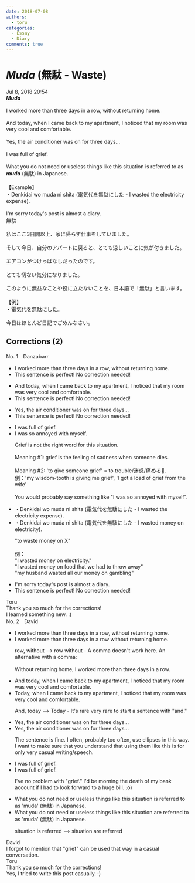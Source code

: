 ```yaml
---
date: 2018-07-08
authors:
  - toru
categories:
  - Essay
  - Diary
comments: true
---
```


# <strong><em>Muda</strong></em> (無駄 - Waste)
<div class="date">Jul 8, 2018 20:54</div>
<div id="post"><div id="body_show_ori">
<strong><em>Muda</strong></em><br/><br/>I worked more than three days in a row, without returning home.<br/><br/>And today, when I came back to my apartment, I noticed that my room was very cool and comfortable.<br/><br/>Yes, the air conditioner was on for three days...<br/><br/>I was full of grief.<br/><br/>What you do not need or useless things like this situation is referred to as <strong><em>muda</em></strong> (無駄) in Japanese.<br/><br/>【Example】<br/>・Denkidai wo muda ni shita (電気代を無駄にした - I wasted the electricity expense).<br/><br/>I'm sorry today's post is almost a diary.
</div></div>

<!-- more -->

<div id="post_ja"><div id="body_show_mo">
無駄<br/><br/>私はここ3日間以上、家に帰らず仕事をしていました。<br/><br/>そして今日、自分のアパートに戻ると、とても涼しいことに気が付きました。<br/><br/>エアコンがつけっぱなしだったのです。<br/><br/>とても切ない気分になりました。<br/><br/>このように無益なことや役に立たないことを、日本語で「無駄」と言います。<br/><br/>【例】<br/>・電気代を無駄にした。<br/><br/>今日はほとんど日記でごめんなさい。
</div></div>

## Corrections (2)
<div id="block"><div class="first_name"> No. 1　<span class="just_name">Danzabarr</span></div><div id="block2">
<ul class="correction_field">
<li class="incorrect">I worked more than three days in a row, without returning home.</li>
<li class="corrected perfect">This sentence is perfect! No correction needed!</li>
</ul>
<ul class="correction_field">
<li class="incorrect">And today, when I came back to my apartment, I noticed that my room was very cool and comfortable.</li>
<li class="corrected perfect">This sentence is perfect! No correction needed!</li>
</ul>
<ul class="correction_field">
<li class="incorrect">Yes, the air conditioner was on for three days...</li>
<li class="corrected perfect">This sentence is perfect! No correction needed!</li>
</ul>
<ul class="correction_field">
<li class="incorrect">I was full of grief.</li>
<li class="corrected correct">
I was <span class="f_blue">so annoyed with myself.</span>
<p class="correction_comment">Grief is not the right word for this situation.<br/><br/>Meaning #1: grief is the feeling of sadness when someone dies.<br/><br/>Meaning #2: 'to give someone grief' = to trouble/迷惑/痛める.<br/>例：'my wisdom-tooth is giving me grief', 'I got a load of grief from the wife'<br/><br/>You would probably say something like "I was so annoyed with myself".</p>
</li>
</ul>
<ul class="correction_field">
<li class="incorrect">・Denkidai wo muda ni shita (電気代を無駄にした - I wasted the electricity expense).</li>
<li class="corrected correct">
・Denkidai wo muda ni shita (電気代を無駄にした - I wasted <span class="f_blue">money on electricity</span>).
<p class="correction_comment">"to waste money on X"<br/><br/>例：<br/>"I wasted money on electricity."<br/>"I wasted money on food that we had to throw away"<br/>"my husband wasted all our money on gambling"</p>
</li>
</ul>
<ul class="correction_field">
<li class="incorrect">I'm sorry today's post is almost a diary.</li>
<li class="corrected perfect">This sentence is perfect! No correction needed!</li>
</ul>
</div><div class="name"><span class="just_name">Toru</span><br>
Thank you so much for the corrections!<br/>I learned something new. :)
</div>
</div>
<div id="block"><div class="first_name"> No. 2　<span class="just_name">David</span></div><div id="block2">
<ul class="correction_field">
<li class="incorrect">I worked more than three days in a row, without returning home.</li>
<li class="corrected correct">
I worked more than three days in a row without returning home.
<p class="correction_comment">row, without --&gt; row without - A comma doesn't work here. An alternative with a comma:<br/><br/>Without returning home, I worked more than three days in a row.</p>
</li>
</ul>
<ul class="correction_field">
<li class="incorrect">And today, when I came back to my apartment, I noticed that my room was very cool and comfortable.</li>
<li class="corrected correct">
Today, when I came back to my apartment, I noticed that my room was very cool and comfortable.
<p class="correction_comment">And, today --&gt; Today - It's rare very rare to start a sentence with "and."</p>
</li>
</ul>
<ul class="correction_field">
<li class="incorrect">Yes, the air conditioner was on for three days...</li>
<li class="corrected correct">
Yes, the air conditioner was on for three days...
<p class="correction_comment">The sentence is fine. I often, probably too often, use ellipses in this way. I want to make sure that you understand that using them like this is for only very casual writing/speech.</p>
</li>
</ul>
<ul class="correction_field">
<li class="incorrect">I was full of grief.</li>
<li class="corrected correct">
I was full of grief.
<p class="correction_comment">I've no problem with "grief." I'd be morning the death of my bank account if I had to look forward to a huge bill. ;o)</p>
</li>
</ul>
<ul class="correction_field">
<li class="incorrect">What you do not need or useless things like this situation is referred to as 'muda' (無駄) in Japanese.</li>
<li class="corrected correct">
What you do not need or useless things like this situation are referred to as 'muda' (無駄) in Japanese.
<p class="correction_comment">situation is referred --&gt; situation are referred</p>
</li>
</ul>
</div><div class="name"><span class="just_name">David</span><br>
I forgot to mention that "grief" can be used that way in a casual conversation.
</div>
<div class="name"><span class="just_name">Toru</span><br>
Thank you so much for the corrections!<br/>Yes, I tried to write this post casually. :)
</div>
</div>
